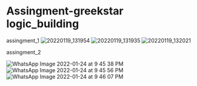 # Assingment-greekstar logic_building

assingment_1
![20220119_131954](https://user-images.githubusercontent.com/96535688/150090009-8f57effd-299d-47ee-b45d-586137b79db6.jpg)
![20220119_131935](https://user-images.githubusercontent.com/96535688/150090738-798cf161-13dc-46f1-955b-037657465092.jpg)
![20220119_132021](https://user-images.githubusercontent.com/96535688/150090998-515e2d07-6797-427d-b984-16d86d4cfe20.jpg)

assingment_2


![WhatsApp Image 2022-01-24 at 9 45 38 PM](https://user-images.githubusercontent.com/96535688/150821642-f7d07fd4-151b-4177-b328-83e79bf7bd76.jpeg)
![WhatsApp Image 2022-01-24 at 9 45 56 PM](https://user-images.githubusercontent.com/96535688/150821656-22f0e739-ff85-4fa3-9674-78f540da73b1.jpeg)
![WhatsApp Image 2022-01-24 at 9 46 07 PM](https://user-images.githubusercontent.com/96535688/150821672-0c58fe74-d7a3-49c0-a56e-6b5124261daf.jpeg)
